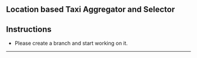 ## Location based Taxi Aggregator and Selector

## Instructions
* Please create a branch and start working on it.

------
